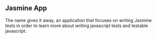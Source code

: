 ## Jasmine App
The name gives it away, an application that focuses on writing Jasmine tests in order
to learn more about writing javascript tests and testable javascript.
